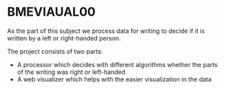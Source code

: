 # BMEVIAUAL00

As the part of this subject we process data for writing to decide if it is written by a left or right-handed person.

The project consists of two parts:
* A processor which decides with different algorithms whether the parts of the writing was right or left-handed
* A web visualizer which helps with the easier visualization in the data